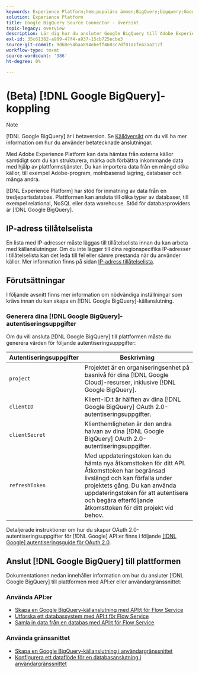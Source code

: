 ```yaml
---
keywords: Experience Platform;hem;populära ämnen;BigQuery;bigquery;Google BigQuery;google bigquery
solution: Experience Platform
title: Google BigQuery Source Connector - översikt
topic-legacy: overview
description: Lär dig hur du ansluter Google BigQuery till Adobe Experience Platform med hjälp av API:er eller användargränssnittet.
exl-id: 35c61382-a909-47f4-a937-15cb725ecbe3
source-git-commit: 9d68e54baa894ebeff4603c7df01a1fe42aa217f
workflow-type: tm+mt
source-wordcount: '386'
ht-degree: 0%

---
```


# (Beta) [!DNL Google BigQuery]-koppling

>[!NOTE]
>
>[!DNL Google BigQuery] är i betaversion. Se [Källöversikt](../../home.md#terms-and-conditions) om du vill ha mer information om hur du använder betatecknade anslutningar.

Med Adobe Experience Platform kan data hämtas från externa källor samtidigt som du kan strukturera, märka och förbättra inkommande data med hjälp av plattformstjänster. Du kan importera data från en mängd olika källor, till exempel Adobe-program, molnbaserad lagring, databaser och många andra.

[!DNL Experience Platform] har stöd för inmatning av data från en tredjepartsdatabas. Plattformen kan ansluta till olika typer av databaser, till exempel relational, NoSQL eller data warehouse. Stöd för databasproviders är [!DNL Google BigQuery].

## IP-adress tillåtelselista

En lista med IP-adresser måste läggas till tillåtelselista innan du kan arbeta med källanslutningar. Om du inte lägger till dina regionspecifika IP-adresser i tillåtelselista kan det leda till fel eller sämre prestanda när du använder källor. Mer information finns på sidan [IP-adress tillåtelselista](../../ip-address-allow-list.md).

## Förutsättningar

I följande avsnitt finns mer information om nödvändiga inställningar som krävs innan du kan skapa en [!DNL Google BigQuery]-källanslutning.

### Generera dina [!DNL Google BigQuery]-autentiseringsuppgifter

Om du vill ansluta [!DNL Google BigQuery] till plattformen måste du generera värden för följande autentiseringsuppgifter:

| Autentiseringsuppgifter | Beskrivning |
| ---------- | ----------- |
| `project` | Projektet är en organiseringsenhet på basnivå för dina [!DNL Google Cloud]-resurser, inklusive [!DNL Google BigQuery]. |
| `clientID` | Klient-ID:t är hälften av dina [!DNL Google BigQuery] OAuth 2.0-autentiseringsuppgifter. |
| `clientSecret` | Klienthemligheten är den andra halvan av dina [!DNL Google BigQuery] OAuth 2.0-autentiseringsuppgifter. |
| `refreshToken` | Med uppdateringstoken kan du hämta nya åtkomsttoken för ditt API. Åtkomsttoken har begränsad livslängd och kan förfalla under projektets gång. Du kan använda uppdateringstoken för att autentisera och begära efterföljande åtkomsttoken för ditt projekt vid behov. |

Detaljerade instruktioner om hur du skapar OAuth 2.0-autentiseringsuppgifter för [!DNL Google] API:er finns i följande [[!DNL Google] autentiseringsguide för OAuth 2.0](https://developers.google.com/identity/protocols/oauth2).

## Anslut [!DNL Google BigQuery] till plattformen

Dokumentationen nedan innehåller information om hur du ansluter [!DNL Google BigQuery] till plattformen med API:er eller användargränssnittet:

### Använda API:er

- [Skapa en Google BigQuery-källanslutning med API:t för Flow Service](../../tutorials/api/create/databases/bigquery.md)
- [Utforska ett databassystem med API:t för Flow Service](../../tutorials/api/explore/database-nosql.md)
- [Samla in data från en databas med API:t för Flow Service](../../tutorials/api/collect/database-nosql.md)

### Använda gränssnittet

- [Skapa en Google BigQuery-källanslutning i användargränssnittet](../../tutorials/ui/create/databases/bigquery.md)
- [Konfigurera ett dataflöde för en databasanslutning i användargränssnittet](../../tutorials/ui/dataflow/databases.md)
